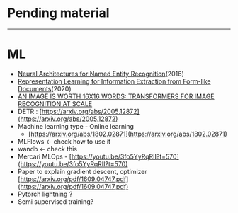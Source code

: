 # Pending material

---

# ML

- [Neural Architectures for Named Entity Recognition](https://arxiv.org/abs/1603.01360)(2016)
- [Representation Learning for Information Extraction from Form-like Documents](https://storage.googleapis.com/pub-tools-public-publication-data/pdf/59f3bb33216eae711b36f3d8b3ee3cc67058803f.pdf)(2020)
- [AN IMAGE IS WORTH 16X16 WORDS: TRANSFORMERS FOR IMAGE RECOGNITION AT SCALE](https://arxiv.org/pdf/2010.11929.pdf)
- DETR : [https://arxiv.org/abs/2005.12872](https://arxiv.org/abs/2005.12872)
- Machine learning type - Online learning
    - [https://arxiv.org/abs/1802.02871](https://arxiv.org/abs/1802.02871)
- MLFlows ← check how to use it
- wandb ← check this
- Mercari MLOps - [https://youtu.be/3fo5YyRqRII?t=570](https://youtu.be/3fo5YyRqRII?t=570)
- Paper to explain gradient descent, optimizer [https://arxiv.org/pdf/1609.04747.pdf](https://arxiv.org/pdf/1609.04747.pdf)
- Pytorch lightning ?
- Semi supervised training?